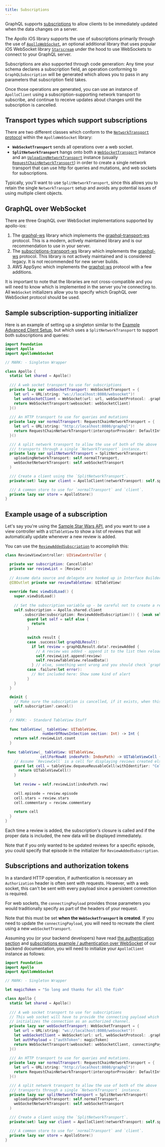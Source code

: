 ```yaml
---
title: Subscriptions
---
```


GraphQL supports [subscriptions](https://graphql.org/blog/subscriptions-in-graphql-and-relay/) to allow clients to be immediately updated when the data changes on a server.

The Apollo iOS library supports the use of subscriptions primarily through the use of [`ApolloWebSocket`](api/ApolloSQLite/README/), an optional additional library that uses popular iOS WebSocket library [`Starscream`](https://github.com/daltoniam/Starscream) under the hood to use WebSockets to connect to your GraphQL server.

Subscriptions are also supported through code generation: Any time your schema declares a subscription field, an operation conforming to `GraphQLSubscription` will be generated which allows you to pass in any parameters that subscription field takes. 

Once those operations are generated, you can use an instance of `ApolloClient` using a subscription-supporting network transport to subscribe, and continue to receive updates about changes until the subscription is cancelled.

## Transport types which support subscriptions

There are two different classes which conform to the [`NetworkTransport` protocol](api/Apollo/protocols/NetworkTransport/) within the `ApolloWebSocket` library: 

- **`WebSocketTransport`** sends all operations over a web socket. 
- **`SplitNetworkTransport`** hangs onto both a [`WebSocketTransport`](api/ApolloWebSocket/classes/WebSocketTransport/) instance and an [`UploadingNetworkTransport`](api/Apollo/protocols/UploadingNetworkTransport/) instance (usually [`RequestChainNetworkTransport`](api/Apollo/classes/RequestChainNetworkTransport/)) in order to create a single network transport that can use http for queries and mutations, and web sockets for subscriptions. 

Typically, you'll want to use `SplitNetworkTransport`, since this allows you to retain the single `NetworkTransport` setup and avoids any potential issues of using multiple client objects. 

## GraphQL over WebSocket

There are three GraphQL over WebSocket implementations supported by apollo-ios:
1. The [graphql-ws](https://github.com/enisdenjo/graphql-ws) library which implements the [graphql-transport-ws](https://github.com/enisdenjo/graphql-ws/blob/master/PROTOCOL.md) protocol. This is a modern, actively maintained library and is our recommendation to use in your server.
2. The [subscriptions-transport-ws](https://github.com/apollographql/subscriptions-transport-ws) library which implements the [graphql-ws](https://github.com/apollographql/subscriptions-transport-ws/blob/master/PROTOCOL.md) protocol. This library is not actively maintained and is considered legacy. It is not recommended for new server builds.
3. AWS AppSync which implements the [graphql-ws](https://docs.aws.amazon.com/appsync/latest/devguide/real-time-websocket-client.html#appsynclong-real-time-websocket-client-implementation-guide-for-graphql-subscriptions) protocol with a few additions.

It is important to note that the libraries are not cross-compatible and you will need to know which is implemented in the server you're connecting to. All `WebSocket` initializers allow you to specify which GraphQL over WebSocket protocol should be used.

## Sample subscription-supporting initializer 

Here is an example of setting up a singleton similar to the [Example Advanced Client Setup](initialization/#advanced-client-creation), but which uses a `SplitNetworkTransport` to support both subscriptions and queries: 

```swift
import Foundation
import Apollo
import ApolloWebSocket

// MARK: - Singleton Wrapper

class Apollo {
  static let shared = Apollo() 
    
  /// A web socket transport to use for subscriptions  
  private lazy var webSocketTransport: WebSocketTransport = {
    let url = URL(string: "ws://localhost:8080/websocket")!
    let webSocketClient = WebSocket(url: url, webSocketProtocol: .graphqlWsProtocol)
    return WebSocketTransport(websocket: webSocketClient)
  }()
  
  /// An HTTP transport to use for queries and mutations
  private lazy var normalTransport: RequestChainNetworkTransport = {
    let url = URL(string: "http://localhost:8080/graphql")!
    return RequestChainNetworkTransport(interceptorProvider: DefaultInterceptorProvider(store: self.store), endpointURL: url)
  }()

  /// A split network transport to allow the use of both of the above
  /// transports through a single `NetworkTransport` instance.
  private lazy var splitNetworkTransport = SplitNetworkTransport(
    uploadingNetworkTransport: self.normalTransport,
    webSocketNetworkTransport: self.webSocketTransport
  )

  /// Create a client using the `SplitNetworkTransport`.
  private(set) lazy var client = ApolloClient(networkTransport: self.splitNetworkTransport, store: self.store)

  /// A common store to use for `normalTransport` and `client`.
  private lazy var store = ApolloStore()
}
```

## Example usage of a subscription

Let's say you're using the [Sample Star Wars API](https://github.com/apollographql/apollo-ios/blob/main/Sources/StarWarsAPI/API.swift), and you want to use a view controller with a `UITableView` to show a list of reviews that will automatically update whenever a new review is added. 

You can use the [`ReviewAddedSubscription`](https://github.com/apollographql/apollo-ios/blob/main/Sources/StarWarsAPI/API.swift#L5386) to accomplish this: 

```swift
class ReviewViewController: UIViewController {

  private var subscription: Cancellable?
  private var reviewList = [Review]()
  
  // Assume data source and delegate are hooked up in Interface Builder
  @IBOutlet private var reviewTableView: UITableView!
    
  override func viewDidLoad() {
    super.viewDidLoad()
    
    // Set the subscription variable up - be careful not to create a retain cycle!
    self.subscription = Apollo.shared.client
        .subscribe(subscription: ReviewAddedSubscription()) { [weak self] result in
          guard let self = self else {
            return 
          }
      
          switch result {
          case .success(let graphQLResult): 
            if let review = graphQLResult.data?.reviewAdded {
              // A review was added - append it to the list then reload the data.
              self.reviewList.append(review)
              self.reviewTableView.reloadData()
            } // else, something went wrong and you should check `graphQLResult.error` for problems
          case .failure(let error):
            // Not included here: Show some kind of alert
          }
    }
  }
  
  deinit {
    // Make sure the subscription is cancelled, if it exists, when this object is deallocated.
    self.subscription?.cancel()
  }
  
  // MARK: - Standard TableView Stuff
  
  func tableView(_ tableView: UITableView, 
                 numberOfRowsInSection section: Int) -> Int {
    return self.reviewList.count
  }
  
 func tableView(_ tableView: UITableView, 
                cellForRowAt indexPath: IndexPath) -> UITableViewCell {
    // Assume `ReviewCell` is a cell for displaying reviews created elsewhere
    guard let cell = tableView.dequeueReusableCell(withIdentifier: "Cell", for: indexPath) as? ReviewCell else {
      return UITableViewCell()
    } 
    
    let review = self.reviewList[indexPath.row]
    
    cell.episode = review.episode
    cell.stars = review.stars
    cell.commentary = review.commentary
    
    return cell
  }
}
```

Each time a review is added, the subscription's closure is called and if the proper data is included, the new data will be displayed immediately. 

Note that if you only wanted to be updated reviews for a specific episode, you could specify that episode in the initializer for `ReviewAddedSubscription`. 

## Subscriptions and authorization tokens

In a standard HTTP operation, if authentication is necessary an `Authorization` header is often sent with requests. However, with a web socket, this can't be sent with every payload since a persistent connection is required. 

For web sockets, the `connectingPayload` provides those parameters you would traditionally specify as part of the headers of your request.

Note that this must be set **when the `WebSocketTransport` is created**. If you need to update the `connectingPayload`, you will need to recreate the client using a new `webSocketTransport`. 

Assuming you (or your backend developers) have read [the authentication section](https://www.apollographql.com/docs/apollo-server/security/authentication/) and [subscriptions example / authentication over WebSocket](https://www.apollographql.com/docs/apollo-server/data/subscriptions/) of our backend documentation, you will need to initialize your `ApolloClient` instance as follows:

```swift
import Foundation
import Apollo
import ApolloWebSocket

// MARK: - Singleton Wrapper

let magicToken = "So long and thanks for all the fish"

class Apollo {
  static let shared = Apollo()
    
  /// A web socket transport to use for subscriptions
  // This web socket will have to provide the connecting payload which
  // initializes the connection as an authorized channel.
  private lazy var webSocketTransport: WebSocketTransport = {
    let url = URL(string: "ws://localhost:8080/websocket")!
    let webSocketClient = WebSocket(url: url, webSocketProtocol: .graphqlWsProtocol)
    let authPayload = ["authToken": magicToken]
    return WebSocketTransport(websocket: webSocketClient, connectingPayload: authPayload)
  }()
  
  /// An HTTP transport to use for queries and mutations.
  private lazy var normalTransport: RequestChainNetworkTransport = {
    let url = URL(string: "http://localhost:8080/graphql")!
    return RequestChainNetworkTransport(interceptorProvider: DefaultInterceptorProvider(store: self.store), endpointURL: url)
  }()

  /// A split network transport to allow the use of both of the above
  /// transports through a single `NetworkTransport` instance.
  private lazy var splitNetworkTransport = SplitNetworkTransport(
    uploadingNetworkTransport: self.normalTransport,
    webSocketNetworkTransport: self.webSocketTransport
  )

  /// Create a client using the `SplitNetworkTransport`.
  private(set) lazy var client = ApolloClient(networkTransport: self.splitNetworkTransport, store: self.store)

  /// A common store to use for `normalTransport` and `client`.
  private lazy var store = ApolloStore()
}
```




